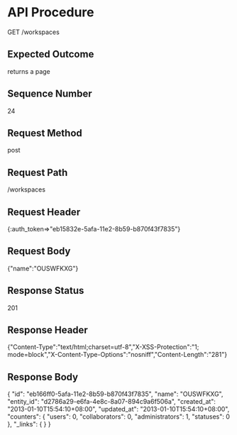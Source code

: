 # API Procedure
GET /workspaces
## Expected Outcome
returns a page
## Sequence Number
24
## Request Method
post
## Request Path
/workspaces
## Request Header
{:auth_token=>"eb15832e-5afa-11e2-8b59-b870f43f7835"}
## Request Body
{"name":"OUSWFKXG"}

## Response Status
201
## Response Header
{"Content-Type":"text/html;charset=utf-8","X-XSS-Protection":"1; mode=block","X-Content-Type-Options":"nosniff","Content-Length":"281"}

## Response Body
{
  "id": "eb166ff0-5afa-11e2-8b59-b870f43f7835",
  "name": "OUSWFKXG",
  "entity_id": "d2786a29-e6fa-4e8c-8a07-894c9a6f506a",
  "created_at": "2013-01-10T15:54:10+08:00",
  "updated_at": "2013-01-10T15:54:10+08:00",
  "counters": {
    "users": 0,
    "collaborators": 0,
    "administrators": 1,
    "statuses": 0
  },
  "_links": {
  }
}
